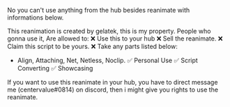 No you can't use anything from the hub besides reanimate with informations below.

This reanimation is created by gelatek, this is my property.
People who gonna use it, Are allowed to:
❌ Use this to your hub
❌ Sell the reanimate.
❌ Claim this script to be yours.
❌ Take any parts listed below:
  - Align, Attaching, Net, Netless, Noclip.
✅ Personal Use
✅ Script Converting
✅ Showcasing

If you want to use this reanimate in your hub, you have to direct message me (centervalue#0814) on discord, then i might give you rights to use the reanimate.
